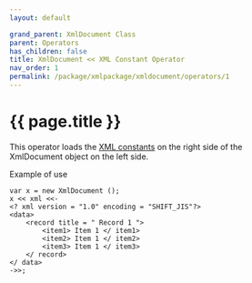 ```yaml
---
layout: default

grand_parent: XmlDocument Class
parent: Operators
has_children: false
title: XmlDocument << XML Constant Operator
nav_order: 1
permalink: /package/xmlpackage/xmldocument/operators/1
---
```

# {{ page.title }}

This operator loads the <a href="/package/xmlpackage/xmldocument/constants">XML constants</a> on the right side of the XmlDocument object on the left side.

Example of use

```
var x = new XmlDocument ();
x << xml <<-
<? xml version = "1.0" encoding = "SHIFT_JIS"?>
<data>
    <record title = " Record 1 ">
        <item1> Item 1 </ item1>
        <item2> Item 1 </ item2>
        <item3> Item 1 </ item3>
    </ record>
</ data>
->>;
```